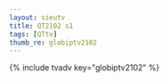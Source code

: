 ```yaml
--- 
layout: sieutv
title: QT2102 s1
tags: [QTtv]
thumb_re: globiptv2102
---
```

{% include tvadv key="globiptv2102" %} 
